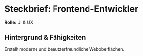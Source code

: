 # Steckbrief: Frontend-Entwickler

**Rolle:** UI & UX

## Hintergrund & Fähigkeiten

Erstellt moderne und benutzerfreundliche Weboberflächen.
